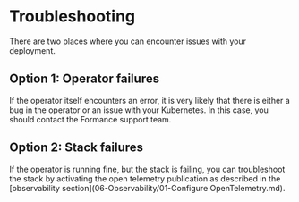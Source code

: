 # Troubleshooting

There are two places where you can encounter issues with your deployment.

## Option 1: Operator failures

If the operator itself encounters an error, it is very likely that there is either a bug in the operator or an issue with your Kubernetes. In this case, you should contact the Formance support team.

## Option 2: Stack failures

If the operator is running fine, but the stack is failing, you can troubleshoot the stack by activating the open telemetry publication as described in the [observability section](06-Observability/01-Configure OpenTelemetry.md).
